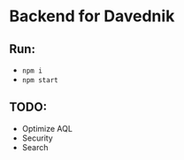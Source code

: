# Backend for Davednik

## Run:

- `npm i`
- `npm start`

## TODO:

- Optimize AQL 
- Security
- Search
